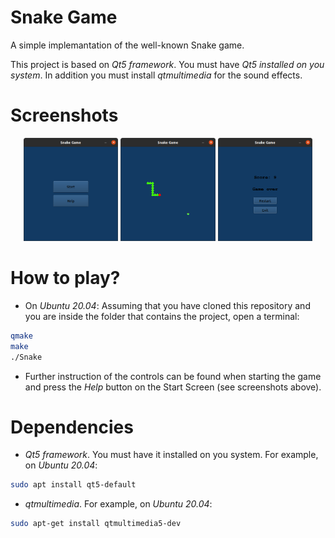 Snake Game
==========
A simple implemantation of the well-known Snake game.

This project is based on *Qt5 framework*. You must have *Qt5 installed on you system*. In addition you must install *qtmultimedia* for the sound effects.

Screenshots
===========
 <div align="center">
    <img src="Screenshots/StartScreen.png" width="30%" alt="Start Screen">
    <img src="Screenshots/Gameplay.png" width="30%" alt="Gameplay">
    <img src="Screenshots/GameOver.png" width="30%" alt="Game Over">
</div>

How to play?
===========
- On *Ubuntu 20.04*: Assuming that you have cloned this repository and you are inside the folder that contains the project, open a terminal:

``` sh
qmake
make
./Snake
```
- Further instruction of the controls can be found when starting the game and press the *Help* button on the Start Screen (see screenshots above).

Dependencies
============
- *Qt5 framework*. You must have it installed on you system. For example, on *Ubuntu 20.04*:

``` sh
sudo apt install qt5-default
```

- *qtmultimedia*. For example, on *Ubuntu 20.04*:
``` sh
sudo apt-get install qtmultimedia5-dev
```
